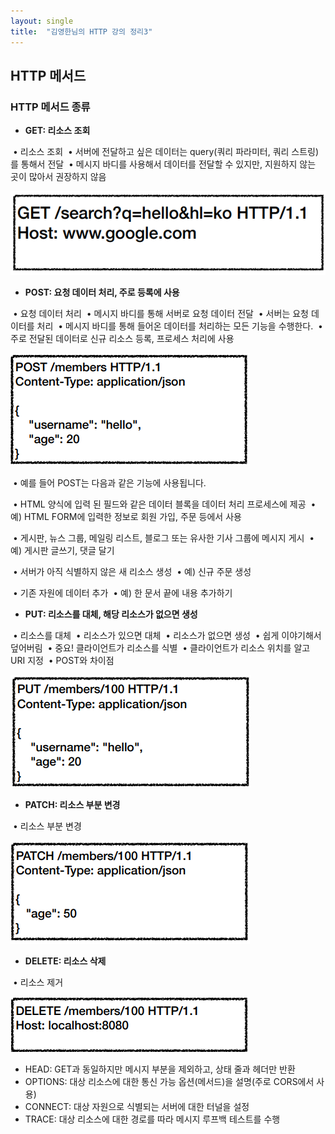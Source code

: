 ```yaml
---
layout: single
title:  "김영한님의 HTTP 강의 정리3"
---
```


## HTTP 메서드

### HTTP 메서드 종류

- **GET: 리소스 조회**

​	• 리소스 조회
​	• 서버에 전달하고 싶은 데이터는 query(쿼리 파라미터, 쿼리 스트링)를 통해서 전달
​	• 메시지 바디를 사용해서 데이터를 전달할 수 있지만, 지원하지 않는 곳이 많아서 권장하지 않음

![image-20220324003421427](../images/2022-03-24-HTTP3/image-20220324003421427.png)

- **POST: 요청 데이터 처리, 주로 등록에 사용**

​	• 요청 데이터 처리
​	• 메시지 바디를 통해 서버로 요청 데이터 전달
​	• 서버는 요청 데이터를 처리
​	• 메시지 바디를 통해 들어온 데이터를 처리하는 모든 기능을 수행한다.
​	• 주로 전달된 데이터로 신규 리소스 등록, 프로세스 처리에 사용

![image-20220324003451707](../images/2022-03-24-HTTP3/image-20220324003451707.png)

​	 • 예를 들어 POST는 다음과 같은 기능에 사용됩니다.

​		• HTML 양식에 입력 된 필드와 같은 데이터 블록을 데이터 처리 프로세스에 제공
​			• 예) HTML FORM에 입력한 정보로 회원 가입, 주문 등에서 사용

​		• 게시판, 뉴스 그룹, 메일링 리스트, 블로그 또는 유사한 기사 그룹에 메시지 게시
​			• 예) 게시판 글쓰기, 댓글 달기

​		• 서버가 아직 식별하지 않은 새 리소스 생성
​			• 예) 신규 주문 생성

​		• 기존 자원에 데이터 추가
​			• 예) 한 문서 끝에 내용 추가하기

- **PUT: 리소스를 대체, 해당 리소스가 없으면 생성**

​	• 리소스를 대체
​		• 리소스가 있으면 대체
​		• 리소스가 없으면 생성
​		• 쉽게 이야기해서 덮어버림
​	• 중요! 클라이언트가 리소스를 식별
​		• 클라이언트가 리소스 위치를 알고 URI 지정
​		• POST와 차이점

![image-20220324003714545](../images/2022-03-24-HTTP3/image-20220324003714545.png)

- **PATCH: 리소스 부분 변경**

​	• 리소스 부분 변경

![image-20220324003741290](../images/2022-03-24-HTTP3/image-20220324003741290.png)

- **DELETE: 리소스 삭제**

​	• 리소스 제거

![image-20220324003802867](../images/2022-03-24-HTTP3/image-20220324003802867.png)

- HEAD: GET과 동일하지만 메시지 부분을 제외하고, 상태 줄과 헤더만 반환
- OPTIONS: 대상 리소스에 대한 통신 가능 옵션(메서드)을 설명(주로 CORS에서 사용)
- CONNECT: 대상 자원으로 식별되는 서버에 대한 터널을 설정
- TRACE: 대상 리소스에 대한 경로를 따라 메시지 루프백 테스트를 수행

